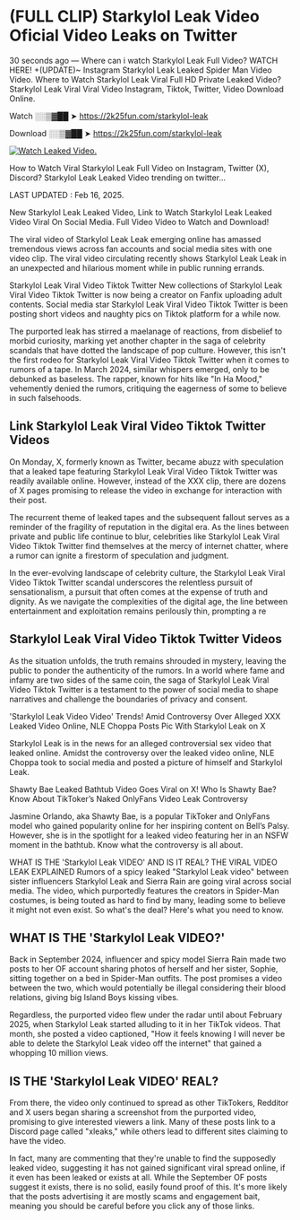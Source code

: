 # (FULL CLIP) Starkylol Leak Video Oficial Video Leaks on Twitter

30 seconds ago — Where can i watch Starkylol Leak Full Video? WATCH HERE! +(UPDATE)~ Instagram Starkylol Leak Leaked Spider Man Video Video. Where to Watch Starkylol Leak Viral Full HD Private Leaked Video? Starkylol Leak Viral Viral Video Instagram, Tiktok, Twitter, Video Download Online.

Watch ░░▒▓██ ➤ https://2k25fun.com/starkylol-leak

Download ░░▒▓██ ➤ https://2k25fun.com/starkylol-leak

[![Watch Leaked Video.](https://miro.medium.com/v2/resize:fit:828/format:webp/1*cilzJN44JGOrTw9NJCrNHA.gif "Watch Leaked Video")](https://2k25fun.com/starkylol-leak)

How to Watch Viral Starkylol Leak Full Video on Instagram, Twitter (X), Discord? Starkylol Leak Leaked Video trending on twitter...

LAST UPDATED : Feb 16, 2025.

New Starkylol Leak Leaked Video, Link to Watch Starkylol Leak Leaked Video Viral On Social Media. Full Video Video to Watch and Download!

The viral video of Starkylol Leak Leak emerging online has amassed tremendous views across fan accounts and social media sites with one video clip. The viral video circulating recently shows Starkylol Leak Leak in an unexpected and hilarious moment while in public running errands.

Starkylol Leak Viral Video Tiktok Twitter New collections of Starkylol Leak Viral Video Tiktok Twitter is now being a creator on Fanfix uploading adult contents. Social media star Starkylol Leak Viral Video Tiktok Twitter is been posting short videos and naughty pics on Tiktok platform for a while now.

The purported leak has stirred a maelanage of reactions, from disbelief to morbid curiosity, marking yet another chapter in the saga of celebrity scandals that have dotted the landscape of pop culture. However, this isn't the first rodeo for Starkylol Leak Viral Video Tiktok Twitter when it comes to rumors of a tape. In March 2024, similar whispers emerged, only to be debunked as baseless. The rapper, known for hits like "In Ha Mood," vehemently denied the rumors, critiquing the eagerness of some to believe in such falsehoods.

## Link Starkylol Leak Viral Video Tiktok Twitter Videos

On Monday, X, formerly known as Twitter, became abuzz with speculation that a leaked tape featuring Starkylol Leak Viral Video Tiktok Twitter was readily available online. However, instead of the XXX clip, there are dozens of X pages promising to release the video in exchange for interaction with their post.

The recurrent theme of leaked tapes and the subsequent fallout serves as a reminder of the fragility of reputation in the digital era. As the lines between private and public life continue to blur, celebrities like Starkylol Leak Viral Video Tiktok Twitter find themselves at the mercy of internet chatter, where a rumor can ignite a firestorm of speculation and judgment.

In the ever-evolving landscape of celebrity culture, the Starkylol Leak Viral Video Tiktok Twitter scandal underscores the relentless pursuit of sensationalism, a pursuit that often comes at the expense of truth and dignity. As we navigate the complexities of the digital age, the line between entertainment and exploitation remains perilously thin, prompting a re

##  Starkylol Leak Viral Video Tiktok Twitter Videos

As the situation unfolds, the truth remains shrouded in mystery, leaving the public to ponder the authenticity of the rumors. In a world where fame and infamy are two sides of the same coin, the saga of Starkylol Leak Viral Video Tiktok Twitter is a testament to the power of social media to shape narratives and challenge the boundaries of privacy and consent.

'Starkylol Leak Video Video' Trends! Amid Controversy Over Alleged XXX Leaked Video Online, NLE Choppa Posts Pic With Starkylol Leak on X

Starkylol Leak is in the news for an alleged controversial sex video that leaked online. Amidst the controversy over the leaked video online, NLE Choppa took to social media and posted a picture of himself and Starkylol Leak.

Shawty Bae Leaked Bathtub Video Goes Viral on X! Who Is Shawty Bae? Know About TikToker’s Naked OnlyFans Video Leak Controversy

Jasmine Orlando, aka Shawty Bae, is a popular TikToker and OnlyFans model who gained popularity online for her inspiring content on Bell’s Palsy. However, she is in the spotlight for a leaked video featuring her in an NSFW moment in the bathtub. Know what the controversy is all about.

WHAT IS THE 'Starkylol Leak VIDEO' AND IS IT REAL? THE VIRAL VIDEO LEAK EXPLAINED Rumors of a spicy leaked "Starkylol Leak video" between sister influencers Starkylol Leak and Sierra Rain are going viral across social media. The video, which purportedly features the creators in Spider-Man costumes, is being touted as hard to find by many, leading some to believe it might not even exist. So what's the deal? Here's what you need to know.

## WHAT IS THE 'Starkylol Leak VIDEO?'

Back in September 2024, influencer and spicy model Sierra Rain made two posts to her OF account sharing photos of herself and her sister, Sophie, sitting together on a bed in Spider-Man outfits. The post promises a video between the two, which would potentially be illegal considering their blood relations, giving big Island Boys kissing vibes.

Regardless, the purported video flew under the radar until about February 2025, when Starkylol Leak started alluding to it in her TikTok videos. That month, she posted a video captioned, "How it feels knowing I will never be able to delete the Starkylol Leak video off the internet" that gained a whopping 10 million views.

## IS THE 'Starkylol Leak VIDEO' REAL?

From there, the video only continued to spread as other TikTokers, Redditor and X users began sharing a screenshot from the purported video, promising to give interested viewers a link. Many of these posts link to a Discord page called "xleaks," while others lead to different sites claiming to have the video.

In fact, many are commenting that they're unable to find the supposedly leaked video, suggesting it has not gained significant viral spread online, if it even has been leaked or exists at all. While the September OF posts suggest it exists, there is no solid, easily found proof of this. It's more likely that the posts advertising it are mostly scams and engagement bait, meaning you should be careful before you click any of those links.